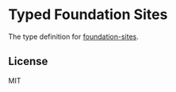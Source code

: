 # Typed Foundation Sites

The type definition for [foundation-sites](https://github.com/zurb/foundation-sites).

## License

MIT